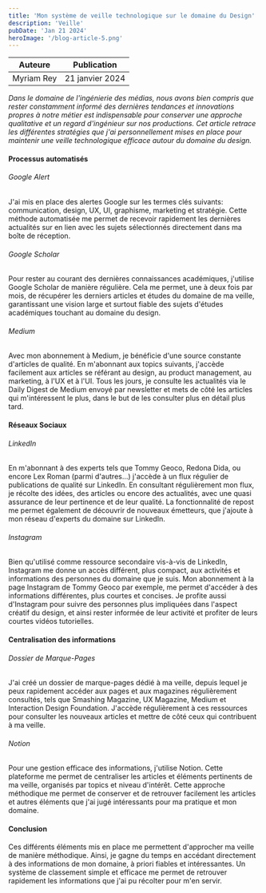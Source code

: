 ```yaml
---
title: 'Mon système de veille technologique sur le domaine du Design'
description: 'Veille'
pubDate: 'Jan 21 2024'
heroImage: '/blog-article-5.png'
---
```


| Auteure   | Publication|
| --------- | --------   |
| Myriam Rey | 21 janvier 2024 |

_Dans le domaine de l'ingénierie des médias, nous avons bien compris que rester constamment informé des dernières tendances et innovations propres à notre métier est indispensable pour conserver une approche qualitative et un regard d'ingénieur sur nos productions. Cet article retrace les différentes stratégies que j'ai personnellement mises en place pour maintenir une veille technologique efficace autour du domaine du design._

#### Processus automatisés

###### Google Alert 
J'ai mis en place des alertes Google sur les termes clés suivants: communication, design, UX, UI, graphisme, marketing et stratégie. Cette méthode automatisée me permet de recevoir rapidement les dernières actualités sur en lien avec les sujets sélectionnés directement dans ma boîte de réception.

###### Google Scholar 
Pour rester au courant des dernières connaissances académiques, j'utilise Google Scholar de manière régulière. Cela me permet, une à deux fois par mois, de récupérer les derniers articles et études du domaine de ma veille, garantissant une vision large et surtout fiable des sujets d'études académiques touchant au domaine du design. 

###### Medium
Avec mon abonnement à Medium, je bénéficie d'une source constante d'articles de qualité. En m'abonnant aux topics suivants, j'accède facilement aux articles se référant au design, au product management, au marketing, à l'UX et à l'UI. Tous les jours, je consulte les actualités via le Daily Digest de Medium envoyé par newsletter et mets de côté les articles qui m'intéressent le plus, dans le but de les consulter plus en détail plus tard. 

#### Réseaux Sociaux

###### LinkedIn
En m'abonnant à des experts tels que Tommy Geoco, Redona Dida, ou encore Lex Roman (parmi d'autres…) j'accède à un flux régulier de publications de qualité sur LinkedIn. En consultant régulièrement mon flux, je récolte des idées, des articles ou encore des actualités, avec une quasi assurance de leur pertinence et de leur qualité. La fonctionnalité de repost me permet également de découvrir de nouveaux émetteurs, que j'ajoute à mon réseau d'experts du domaine sur LinkedIn. 

###### Instagram
Bien qu'utilisé comme ressource secondaire vis-à-vis de LinkedIn, Instagram me donne un accès différent, plus compact, aux activités et informations des personnes du domaine que je suis. Mon abonnement à la page Instagram de Tommy Geoco par exemple, me permet d'accéder à des informations différentes, plus courtes et concises. Je profite aussi d'Instagram pour suivre des personnes plus impliquées dans l'aspect créatif du design, et ainsi rester informée de leur activité et profiter de leurs courtes vidéos tutorielles.

#### Centralisation des informations

###### Dossier de Marque-Pages
J'ai créé un dossier de marque-pages dédié à ma veille, depuis lequel je peux rapidement accéder aux pages et aux magazines régulièrement consultés, tels que Smashing Magazine, UX Magazine, Medium et Interaction Design Foundation. J'accède régulièrement à ces ressources pour consulter les nouveaux articles et mettre de côté ceux qui contribuent à ma veille. 

###### Notion
Pour une gestion efficace des informations, j'utilise Notion. Cette plateforme me permet de centraliser les articles et éléments pertinents de ma veille, organisés par topics et niveau d'intérêt. Cette approche méthodique me permet de conserver et de retrouver facilement les articles et autres éléments que j'ai jugé intéressants pour ma pratique et mon domaine. 

#### Conclusion
Ces différents éléments mis en place me permettent d'approcher ma veille de manière méthodique. Ainsi, je gagne du temps en accédant directement à des informations de mon domaine, à priori fiables et intéressantes. Un système de classement simple et efficace me permet de retrouver rapidement les informations que j'ai pu récolter pour m'en servir. 